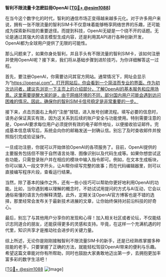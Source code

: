 **智利不限流量卡怎麽註冊OpenAI [[TG💪+ @esim1088](https://t.me/s/esim1088)]**

在当今这个数字化的时代，智利的通信市场正变得越来越多元化。对于许多用户来说，拥有一张不限流量的智利SIM卡不仅意味着能够畅享网络世界的乐趣，还可能成为探索新科技的重要途径。而提到科技，OpenAI无疑是一个绕不开的话题。无论是通过其强大的语言模型生成内容，还是利用其API进行各种创新开发，OpenAI都为全球用户提供了无限的可能性。

那么问题来了，如果你身处智利，并且手头有不限流量的智利SIM卡，该如何注册并使用OpenAI呢？接下来，我们将从基础步骤到进阶技巧，为你详细解答这一过程。

首先，要注册OpenAI，你需要访问其官方网站。通常情况下，网址会显示为“https://openai.com”。打开网站后，你会看到一个简洁而专业的界面。作为初次访问者，建议先浏览一下主页上的介绍部分，了解OpenAI的基本服务和应用场景。这里需要提醒大家的是，由于网络环境的不同，部分国内用户可能会遇到访问困难的情况。因此，确保你的智利SIM卡信号稳定是非常重要的一步。

接下来，点击页面右上角的“注册”按钮，进入账号创建流程。填写必要的信息时，请务必保证真实有效，因为这关系到后续的账户安全与功能使用。特别需要注意的是，OpenAI要求每位用户必须提供有效的电子邮件地址，以便接收验证邮件。完成基本信息填写后，系统会向你的邮箱发送一封确认信。别忘了及时查收邮件并按照指引完成验证操作。

一旦成功注册，你就可以开始体验OpenAI的各项服务了。目前，OpenAI提供的主要服务包括但不限于自然语言处理、图像识别以及代码生成等。如果你想尝试这些功能，只需登录账户并在相应的模块中输入指令即可。例如，在文本生成板块，你可以输入一段文字开头，让AI帮你续写完整的故事；而在代码编辑器里，则可以直接编写程序片段，查看运行结果。

当然，除了基本的操作之外，还有一些小技巧可以帮助你更好地利用OpenAI的功能。比如，当你遇到难以理解的概念时，不妨试试用提问的方式与AI互动，它会以通俗易懂的语言为你解释清楚。此外，定期关注OpenAI官方博客也是不错的选择，那里经常会发布关于最新技术进展的文章，让你始终保持对前沿科技的好奇心。

最后，别忘了与其他用户分享你的发现和心得！加入相关社区或者论坛，不仅能结识志同道合的朋友，还能获得更多的灵感和支持。毕竟，在这样一个充满机遇的时代里，知识共享才是推动社会进步的关键力量。

综上所述，无论你是刚刚接触智利不限流量SIM卡的新手，还是已经熟练掌握多种技能的老手，只要掌握了正确的方法，就能轻松驾驭OpenAI带来的便利与乐趣。希望这篇文章能对你有所帮助，同时也鼓励大家勇敢地迈出第一步，去拥抱更加丰富多彩的数字生活吧！

[[TG💪+ @esim1088](https://t.me/s/esim1088) ![Image](https://i.postimg.cc/4NQfJmqS/Snipaste-2025-05-13-00-14-12.png)]